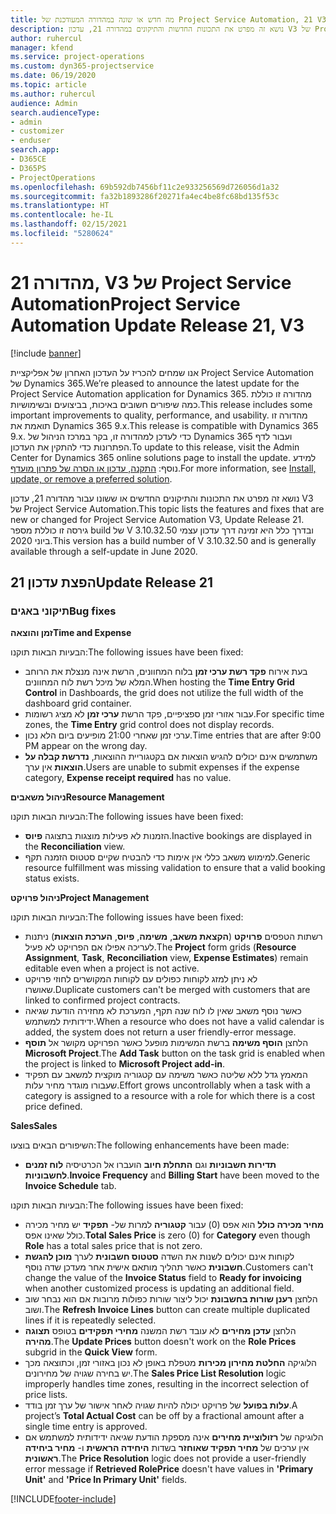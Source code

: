 ```yaml
---
title: מה חדש או שונה במהדורה המעודכנת של Project Service Automation, 21 V3
description: נושא זה מפרט את התכונות החדשות והתיקונים במהדורה 21, עדכון V3 של Project Service Automation.
author: ruhercul
manager: kfend
ms.service: project-operations
ms.custom: dyn365-projectservice
ms.date: 06/19/2020
ms.topic: article
ms.author: ruhercul
audience: Admin
search.audienceType:
- admin
- customizer
- enduser
search.app:
- D365CE
- D365PS
- ProjectOperations
ms.openlocfilehash: 69b592db7456bf11c2e933256569d726056d1a32
ms.sourcegitcommit: fa32b1893286f20271fa4ec4be8fc68bd135f53c
ms.translationtype: HT
ms.contentlocale: he-IL
ms.lasthandoff: 02/15/2021
ms.locfileid: "5280624"
---
```

# <a name="project-service-automation-update-release-21-v3"></a><span data-ttu-id="cd078-103">מהדורה 21, V3 של Project Service Automation</span><span class="sxs-lookup"><span data-stu-id="cd078-103">Project Service Automation Update Release 21, V3</span></span>

[!include [banner](../includes/psa-now-project-operations.md)]

<span data-ttu-id="cd078-104">אנו שמחים להכריז על העדכון האחרון של אפליקציית Project Service Automation של Dynamics 365.</span><span class="sxs-lookup"><span data-stu-id="cd078-104">We’re pleased to announce the latest update for the Project Service Automation application for Dynamics 365.</span></span> <span data-ttu-id="cd078-105">מהדורה זו כוללת כמה שיפורים חשובים באיכות, בביצועים ובשימושיות.</span><span class="sxs-lookup"><span data-stu-id="cd078-105">This release includes some important improvements to quality, performance, and usability.</span></span> <span data-ttu-id="cd078-106">מהדורה זו תואמת את Dynamics 365 9.x.</span><span class="sxs-lookup"><span data-stu-id="cd078-106">This release is compatible with Dynamics 365 9.x.</span></span> <span data-ttu-id="cd078-107">כדי לעדכן למהדורה זו, בקר במרכז הניהול של Dynamics 365 ועבור לדף הפתרונות כדי להתקין את העדכון.</span><span class="sxs-lookup"><span data-stu-id="cd078-107">To update to this release, visit the Admin Center for Dynamics 365 online solutions page to install the update.</span></span> <span data-ttu-id="cd078-108">למידע נוסף: [התקנה, עדכון או הסרה של פתרון מועדף](https://docs.microsoft.com/power-platform/admin/install-remove-preferred-solution).</span><span class="sxs-lookup"><span data-stu-id="cd078-108">For more information, see [Install, update, or remove a preferred solution](https://docs.microsoft.com/power-platform/admin/install-remove-preferred-solution).</span></span>

<span data-ttu-id="cd078-109">נושא זה מפרט את התכונות והתיקונים החדשים או ששונו עבור מהדורה 21, עדכון V3 של Project Service Automation.</span><span class="sxs-lookup"><span data-stu-id="cd078-109">This topic lists the features and fixes that are new or changed for Project Service Automation V3, Update Release 21.</span></span> <span data-ttu-id="cd078-110">גירסה זו כוללת מספר build של V 3.10.32.50 ובדרך כלל היא זמינה דרך עדכון עצמי ביוני 2020.</span><span class="sxs-lookup"><span data-stu-id="cd078-110">This version has a build number of V 3.10.32.50 and is generally available through a self-update in June 2020.</span></span>

## <a name="update-release-21"></a><span data-ttu-id="cd078-111">הפצת עדכון 21</span><span class="sxs-lookup"><span data-stu-id="cd078-111">Update Release 21</span></span>

### <a name="bug-fixes"></a><span data-ttu-id="cd078-112">תיקוני באגים</span><span class="sxs-lookup"><span data-stu-id="cd078-112">Bug fixes</span></span>

<span data-ttu-id="cd078-113">**זמן והוצאה**</span><span class="sxs-lookup"><span data-stu-id="cd078-113">**Time and Expense**</span></span>

<span data-ttu-id="cd078-114">הבעיות הבאות תוקנו:</span><span class="sxs-lookup"><span data-stu-id="cd078-114">The following issues have been fixed:</span></span>

- <span data-ttu-id="cd078-115">בעת אירוח **פקד רשת ערכי זמן** בלוח המחוונים, הרשת אינה מנצלת את הרוחב המלא של מיכל רשת לוח המחוונים.</span><span class="sxs-lookup"><span data-stu-id="cd078-115">When hosting the **Time Entry Grid Control** in Dashboards, the grid does not utilize the full width of the dashboard grid container.</span></span>
- <span data-ttu-id="cd078-116">עבור אזורי זמן ספציפיים, פקד הרשת **ערכי זמן** לא מציג רשומות.</span><span class="sxs-lookup"><span data-stu-id="cd078-116">For specific time zones, the **Time Entry** grid control does not display records.</span></span>
- <span data-ttu-id="cd078-117">ערכי זמן שאחרי 21:00 מופיעים ביום הלא נכון.</span><span class="sxs-lookup"><span data-stu-id="cd078-117">Time entries that are after 9:00 PM appear on the wrong day.</span></span>
- <span data-ttu-id="cd078-118">משתמשים אינם יכולים להגיש הוצאות אם בקטגוריית ההוצאות, **נדרשת קבלה על הוצאות** אין ערך.</span><span class="sxs-lookup"><span data-stu-id="cd078-118">Users are unable to submit expenses if the expense category, **Expense receipt required** has no value.</span></span>

<span data-ttu-id="cd078-119">**ניהול משאבים**</span><span class="sxs-lookup"><span data-stu-id="cd078-119">**Resource Management**</span></span>

<span data-ttu-id="cd078-120">הבעיות הבאות תוקנו:</span><span class="sxs-lookup"><span data-stu-id="cd078-120">The following issues have been fixed:</span></span>

- <span data-ttu-id="cd078-121">הזמנות לא פעילות מוצגות בתצוגה **פיוס‬**.</span><span class="sxs-lookup"><span data-stu-id="cd078-121">Inactive bookings are displayed in the **Reconciliation** view.</span></span>
- <span data-ttu-id="cd078-122">למימוש משאב כללי אין אימות כדי להבטיח שקיים סטטוס הזמנה תקף.</span><span class="sxs-lookup"><span data-stu-id="cd078-122">Generic resource fulfillment was missing validation to ensure that a valid booking status exists.</span></span>

<span data-ttu-id="cd078-123">**ניהול פרויקט**</span><span class="sxs-lookup"><span data-stu-id="cd078-123">**Project Management**</span></span>

<span data-ttu-id="cd078-124">הבעיות הבאות תוקנו:</span><span class="sxs-lookup"><span data-stu-id="cd078-124">The following issues have been fixed:</span></span>

- <span data-ttu-id="cd078-125">רשתות הטפסים **פרויקט** (**הקצאת משאב**, **משימה**, **פיוס**, **הערכת הוצאות**) ניתנות לעריכה אפילו אם הפרויקט לא פעיל.</span><span class="sxs-lookup"><span data-stu-id="cd078-125">The **Project** form grids (**Resource Assignment**, **Task**, **Reconciliation** view, **Expense Estimates**) remain editable even when a project is not active.</span></span>
- <span data-ttu-id="cd078-126">לא ניתן למזג לקוחות כפולים עם לקוחות המקושרים לחוזי פרויקט שאושרו.</span><span class="sxs-lookup"><span data-stu-id="cd078-126">Duplicate customers can't be merged with customers that are linked to confirmed project contracts.</span></span>
- <span data-ttu-id="cd078-127">כאשר נוסף משאב שאין לו לוח שנה תקף, המערכת לא מחזירה הודעת שגיאה ידידותית למשתמש.</span><span class="sxs-lookup"><span data-stu-id="cd078-127">When a resource who does not have a valid calendar is added, the system does not return a user friendly-error message.</span></span>
- <span data-ttu-id="cd078-128">הלחצן **הוסף משימה** ברשת המשימות מופעל כאשר הפרויקט מקושר אל **תוסף Microsoft Project**.</span><span class="sxs-lookup"><span data-stu-id="cd078-128">The **Add Task** button on the task grid is enabled when the project is linked to **Microsoft Project add-in**.</span></span>
- <span data-ttu-id="cd078-129">המאמץ גדל ללא שליטה כאשר משימה עם קטגוריה מוקצית למשאב עם תפקיד שעבורו מוגדר מחיר עלות.</span><span class="sxs-lookup"><span data-stu-id="cd078-129">Effort grows uncontrollably when a task with a category is assigned to a resource with a role for which there is a cost price defined.</span></span>

<span data-ttu-id="cd078-130">**Sales**</span><span class="sxs-lookup"><span data-stu-id="cd078-130">**Sales**</span></span>

<span data-ttu-id="cd078-131">השיפורים הבאים בוצעו:</span><span class="sxs-lookup"><span data-stu-id="cd078-131">The following enhancements have been made:</span></span>

- <span data-ttu-id="cd078-132">**תדירות חשבוניות** וגם **התחלת חיוב** הועברו אל הכרטיסיה **לוח זמנים לחשבוניות**.</span><span class="sxs-lookup"><span data-stu-id="cd078-132">**Invoice Frequency** and **Billing Start** have been moved to the **Invoice Schedule** tab.</span></span>

<span data-ttu-id="cd078-133">הבעיות הבאות תוקנו:</span><span class="sxs-lookup"><span data-stu-id="cd078-133">The following issues have been fixed:</span></span>

- <span data-ttu-id="cd078-134">**מחיר מכירה כולל** הוא אפס (0) עבור **קטגוריה** למרות של- **תפקיד** יש מחיר מכירה כולל שאינו אפס.</span><span class="sxs-lookup"><span data-stu-id="cd078-134">**Total Sales Price** is zero (0) for **Category** even though **Role** has a total sales price that is not zero.</span></span>
- <span data-ttu-id="cd078-135">לקוחות אינם יכולים לשנות את השדה **סטטוס חשבונית** לערך **מוכן להגשת חשבונית** כאשר תהליך מותאם אישית אחר מעדכן שדה נוסף.</span><span class="sxs-lookup"><span data-stu-id="cd078-135">Customers can't change the value of the **Invoice Status** field to **Ready for invoicing** when another customized process is updating an additional field.</span></span>
- <span data-ttu-id="cd078-136">הלחצן **רענן שורות בחשבונת** יכול ליצור שורות כפולות מרובות אם הוא נבחר שוב ושוב.</span><span class="sxs-lookup"><span data-stu-id="cd078-136">The **Refresh Invoice Lines** button can create multiple duplicated lines if it is repeatedly selected.</span></span>
- <span data-ttu-id="cd078-137">הלחצן **עדכן מחירים** לא עובד רשת המשנה **מחירי תפקידים** בטופס **תצוגה מהירה**.</span><span class="sxs-lookup"><span data-stu-id="cd078-137">The **Update Prices** button doesn't work on the **Role Prices** subgrid in the **Quick View** form.</span></span>
- <span data-ttu-id="cd078-138">הלוגיקה **החלטת מחירון מכירות** מטפלת באופן לא נכון באזורי זמן, וכתוצאה מכך יש בחירה שגויה של מחירונים.</span><span class="sxs-lookup"><span data-stu-id="cd078-138">The **Sales Price List Resolution** logic improperly handles time zones, resulting in the incorrect selection of price lists.</span></span>
- <span data-ttu-id="cd078-139">**עלות בפועל** של פרויקט יכולה להיות שגויה לאחר אישור של ערך זמן בודד.</span><span class="sxs-lookup"><span data-stu-id="cd078-139">A project’s **Total Actual Cost** can be off by a fractional amount after a single time entry is approved.</span></span>
- <span data-ttu-id="cd078-140">הלוגיקה של **רזולוציית מחירים** אינה מספקת הודעת שגיאה ידידותית למשתמש אם אין ערכים של **מחיר תפקיד שאוחזר** בשדות **היחידה הראשית** ו- **מחיר ביחידה ראשונית**.</span><span class="sxs-lookup"><span data-stu-id="cd078-140">The **Price Resolution** logic does not provide a user-friendly error message if **Retrieved RolePrice** doesn't have values in **'Primary Unit'** and **'Price In Primary Unit'** fields.</span></span>


[!INCLUDE[footer-include](../includes/footer-banner.md)]